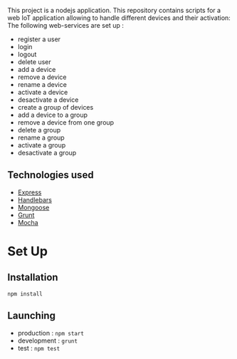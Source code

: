 This project is a nodejs application. This repository contains scripts for a web IoT application allowing to handle different devices and their activation:
The following web-services are set up :

* register a user
* login
* logout
* delete user
* add a device
* remove a device
* rename a device
* activate a device
* desactivate a device
* create a group of devices
* add a device to a group
* remove a device from one group
* delete a group
* rename a group
* activate a group
* desactivate a group

Technologies used
---------
* [Express](http://expressjs.com/)
* [Handlebars](http://handlebarsjs.com/)
* [Mongoose](http://mongoosejs.com/)
* [Grunt](http://gruntjs.com/)
* [Mocha](https://mochajs.org/)



Set Up
====================

Installation
---------

    npm install

Launching
-----------

* production : `npm start`
* development : `grunt`
* test : `npm test`
